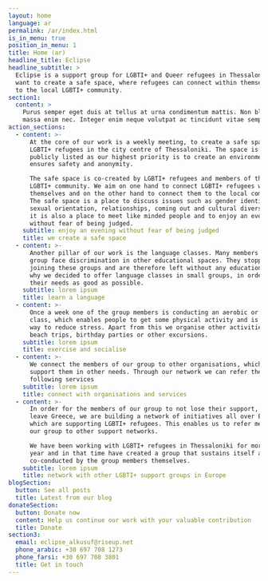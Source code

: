 ```yaml
---
layout: home
language: ar
permalink: /ar/index.html
is_in_menu: true
position_in_menu: 1
title: Home (ar)
headline_title: Eclipse
headline_subtitle: >
  Eclipse is a support group for LGBTI+ and Queer refugees in Thessaloniki. We
  want to create a safe space, where refugees can connect within themselves and
  to the local LGBTI+ community.
section1:
  content: >
    Purus semper eget duis at tellus at urna condimentum mattis. Non blandit
    massa enim nec. Integer enim neque volutpat ac tincidunt vitae semper quis.
action_sections:
  - content: >-
      At the core of our work is a weekly meeting, to create a safe space for
      LGBTI+ refugees in the city centre of Thessaloniki. The space is not
      publicly listed as our highest priority is to create an environment that
      ensures safety and anonymity.

      The safe space is co-created by LGBTI+ refugees and members of the local
      LGBTI+ community. We aim on one hand to connect LGBTI+ refugees within
      themselves and on the other hand to connect them to the local community.
      The safe space is a place to discuss issues such as gender identity,
      sexual orientation, relationships, coming out and cultural diversity but
      it is also a place to meet like minded people and to enjoy an evening
      without fear of being judged.
    subtitle: enjoy an evening without fear of being judged
    title: we create a safe space
  - content: >-
      Another pillar of our work is the language classes. Many members of the
      group face discrimination in other educational spaces. They stopped
      joining these groups and are therefore left without any education. This is
      why we decided to offer language classes in small groups, in order to meet
      their needs as good as possible.
    subtitle: lorem ipsum
    title: learn a language
  - content: >-
      Once a week one of the group members is conducting an aerobic or dance
      class, which enables people to get some physical activity and is a good
      way to reduce stress. Apart from this we organise other activities like
      beach trips, birthday parties or other excursions.
    subtitle: lorem ipsum
    title: exercise and socialise
  - content: >-
      We connect the members of our group to other organisations, which can
      support them in other needs. Through our network we can refer them to the
      following services
    subtitle: lorem ipsum
    title: connect with organisations and services
  - content: >-
      In order for the members of our group to not lose their support, when they
      leave Greece, we are building a network of initiatives all over Europe,
      which are supporting LGBTI+ refugees. This enables us to refer members of
      our group to other support networks.

      We have been working with LGBTI+ refugees in Thessaloniki for more than a
      year and in that time have created a group that sustains itself and is
      co-conducted by the group members themselves.
    subtitle: lorem ipsum
    title: network with other LGBTI+ support groups in Europe
blogSection:
  button: See all posts
  title: Latest from our blog
donateSection:
  button: Donate now
  content: Help us continue our work with your valuable contribution
  title: Donate
section3:
  email: eclipse_alkusuf@riseup.net
  phone_arabic: +30 697 708 1273
  phone_farsi: +30 697 708 3801
  title: Get in touch
---
```


